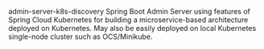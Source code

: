 admin-server-k8s-discovery
Spring Boot Admin Server using features of Spring Cloud Kubernetes for building a microservice-based architecture deployed on Kubernetes. May also be easily deployed on local Kubernetes single-node cluster such as OCS/Minikube.
